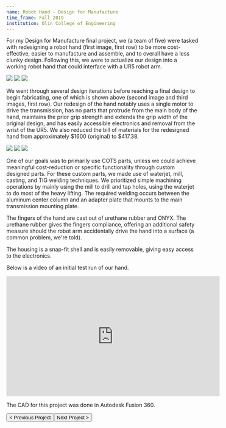 ```yaml
---
name: Robot Hand - Design for Manufacture
time_frame: Fall 2019
institution: Olin College of Engineering
---
```

For my Design for Manufacture final project, we (a team of five) were tasked with redesigning a robot hand (first image, first row) to be more cost-effective, easier to manufacture and assemble, and to overall have a less clunky design. Following this, we were to actualize our design into a working robot hand that could interface with a UR5 robot arm.

<div class="oohbaby">
  <img class="triplet myImages" id="myImg" src="/imgs/dfm_initial.PNG">
  <img class="triplet myImages" id="myImg" src="/imgs/dfm_proto2.png">
  <img class="triplet myImages" id="myImg" src="/imgs/dfm_render.png">
</div>

We went through several design iterations before reaching a final design to begin fabricating, one of which is shown above (second image and third images, first row). Our redesign of the hand notably uses a single motor to drive the transmission, has no parts that protrude from the main body of the hand, maintains the prior grip strength and extends the grip width of the original design, and has easily accessible electronics and removal from the wrist of the UR5. We also reduced the bill of materials for the redesigned hand from approximately $1600 (original) to $417.38.

<div class="oohbaby">
  <img class="triplet myImages" id="myImg" src="/imgs/dfm_unassembled.jpg">
  <img class="triplet myImages" id="myImg" src="/imgs/dfm_housing.png">
  <img class="triplet myImages" id="myImg" src="/imgs/dfm_full_assembly.jpg">
</div>

One of our goals was to primarily use COTS parts, unless we could achieve meaningful cost-reduction or specific functionality through custom designed parts. For these custom parts, we made use of waterjet, mill, casting, and TIG welding techniques. We prioritized simple machining operations by mainly using the mill to drill and tap holes, using the waterjet to do most of the heavy lifting. The required welding occurs between the aluminum center column and an adapter plate that mounts to the main transmission mounting plate.

The fingers of the hand are cast out of urethane rubber and ONYX. The urethane rubber gives the fingers compliance, offering an additional safety measure should the robot arm accidentally drive the hand into a surface (a common problem, we're told).

The housing is a snap-fit shell and is easily removable, giving easy access to the electronics.

Below is a video of an initial test run of our hand.

<div class="video">
  <iframe width="560" height="315" margin="auto" src="https://www.youtube.com/embed/0-3BCeAxWb4?rel=0" frameborder="0" allow="accelerometer; autoplay; encrypted-media; gyroscope; picture-in-picture" allowfullscreen></iframe>
</div>

The CAD for this project was done in Autodesk Fusion 360.

<button class="prev" onclick="window.location.href = '/projects/2_fairness_machine_learning.html';"> < Previous Project</button><button class="next" onclick="window.location.href = '/projects/4_community_food_assemblies.html';">Next Project > </button>
